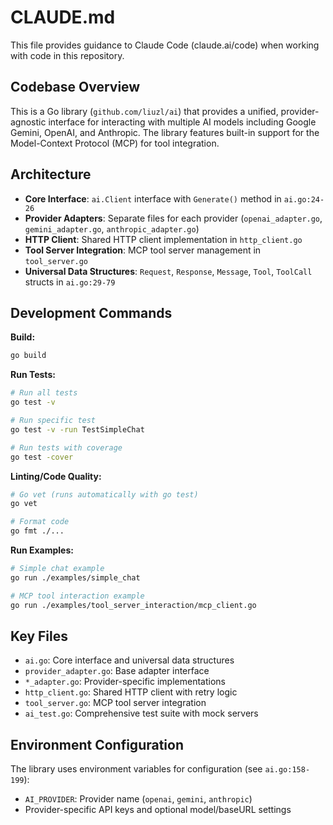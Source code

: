 # CLAUDE.md

This file provides guidance to Claude Code (claude.ai/code) when working with code in this repository.

## Codebase Overview

This is a Go library (`github.com/liuzl/ai`) that provides a unified, provider-agnostic interface for interacting with multiple AI models including Google Gemini, OpenAI, and Anthropic. The library features built-in support for the Model-Context Protocol (MCP) for tool integration.

## Architecture

- **Core Interface**: `ai.Client` interface with `Generate()` method in `ai.go:24-26`
- **Provider Adapters**: Separate files for each provider (`openai_adapter.go`, `gemini_adapter.go`, `anthropic_adapter.go`)
- **HTTP Client**: Shared HTTP client implementation in `http_client.go`
- **Tool Server Integration**: MCP tool server management in `tool_server.go`
- **Universal Data Structures**: `Request`, `Response`, `Message`, `Tool`, `ToolCall` structs in `ai.go:29-79`

## Development Commands

**Build:**
```bash
go build
```

**Run Tests:**
```bash
# Run all tests
go test -v

# Run specific test
go test -v -run TestSimpleChat

# Run tests with coverage
go test -cover
```

**Linting/Code Quality:**
```bash
# Go vet (runs automatically with go test)
go vet

# Format code
go fmt ./...
```

**Run Examples:**
```bash
# Simple chat example
go run ./examples/simple_chat

# MCP tool interaction example  
go run ./examples/tool_server_interaction/mcp_client.go
```

## Key Files

- `ai.go`: Core interface and universal data structures
- `provider_adapter.go`: Base adapter interface
- `*_adapter.go`: Provider-specific implementations
- `http_client.go`: Shared HTTP client with retry logic
- `tool_server.go`: MCP tool server integration
- `ai_test.go`: Comprehensive test suite with mock servers

## Environment Configuration

The library uses environment variables for configuration (see `ai.go:158-199`):
- `AI_PROVIDER`: Provider name (`openai`, `gemini`, `anthropic`)
- Provider-specific API keys and optional model/baseURL settings